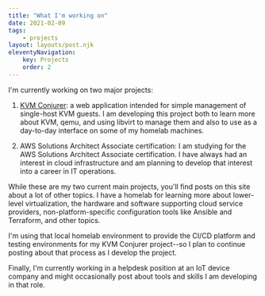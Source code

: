 ```yaml
---
title: "What I'm working on"
date: 2021-02-09
tags:
    - projects
layout: layouts/post.njk
eleventyNavigation:
    key: Projects
    order: 2
---
```


I'm currently working on two major projects:

1. [KVM Conjurer](https://github.com/tydar/kvm-conjurer): a web application intended for simple management of single-host KVM guests. I am developing this project both to learn more about KVM, qemu, and using libvirt to manage them and also to use as a day-to-day interface on some of my homelab machines.

2. AWS Solutions Architect Associate certification: I am studying for the AWS Solutions Architect Associate certification. I have always had an interest in cloud infrastructure and am planning to develop that interest into a career in IT operations.

While these are my two current main projects, you'll find posts on this site about a lot of other topics. I have a homelab for learning more about lower-level virtualization, the hardware and software supporting cloud service providers, non-platform-specific configuration tools like Ansible and Terraform, and other topics.

I'm using that local homelab environment to provide the CI/CD platform and testing environments for my KVM Conjurer project--so I plan to continue posting about that process as I develop the project.

Finally, I'm currently working in a helpdesk position at an IoT device company and might occasionally post about tools and skills I am developing in that role.
